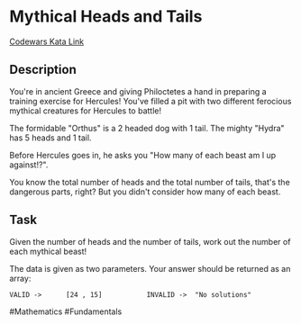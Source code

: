 # Mythical Heads and Tails

[Codewars Kata Link](https://www.codewars.com/kata/5751aa92f2dac7695d000fb0/python)

## Description
You're in ancient Greece and giving Philoctetes a hand in preparing a training exercise for Hercules! You've filled a pit with two different ferocious mythical creatures for Hercules to battle!

The formidable "Orthus" is a 2 headed dog with 1 tail. The mighty "Hydra" has 5 heads and 1 tail.

Before Hercules goes in, he asks you "How many of each beast am I up against!?".

You know the total number of heads and the total number of tails, that's the dangerous parts, right? But you didn't consider how many of each beast.

## Task
Given the number of heads and the number of tails, work out the number of each mythical beast!

The data is given as two parameters. Your answer should be returned as an array:

    VALID ->      [24 , 15]           INVALID ->  "No solutions"

#Mathematics #Fundamentals